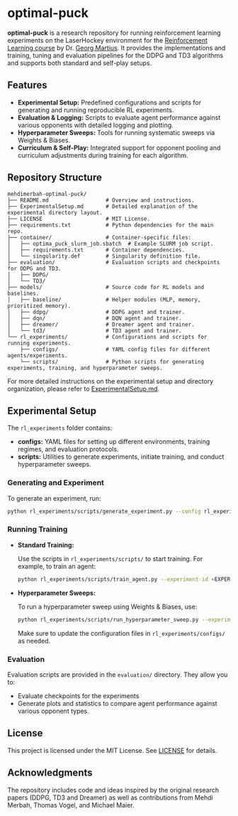 # optimal-puck

**optimal-puck** is a research repository for running reinforcement learning experiments on the LaserHockey environment for the [Reinforcement Learning course](https://uni-tuebingen.de/fakultaeten/mathematisch-naturwissenschaftliche-fakultaet/fachbereiche/informatik/lehrstuehle/distributed-intelligence/teaching/lectures/reinforcement-learning-lecture-ws-202425/) by Dr. [Georg Martius](https://uni-tuebingen.de/fakultaeten/mathematisch-naturwissenschaftliche-fakultaet/fachbereiche/informatik/lehrstuehle/distributed-intelligence/team/prof-dr-georg-martius/). It provides the implementations and training, tuning and evaluation pipelines for the DDPG and TD3 algorithms and supports both standard and self-play setups. 

## Features
- **Experimental Setup:** Predefined configurations and scripts for generating and running reproducible RL experiments.
- **Evaluation & Logging:** Scripts to evaluate agent performance against various opponents with detailed logging and plotting.
- **Hyperparameter Sweeps:** Tools for running systematic sweeps via Weights & Biases.
- **Curriculum & Self-Play:** Integrated support for opponent pooling and curriculum adjustments during training for each algorithm.

## Repository Structure

```
mehdimerbah-optimal-puck/
├── README.md                  # Overview and instructions.
├── ExperimentalSetup.md       # Detailed explanation of the experimental directory layout.
├── LICENSE                    # MIT License.
├── requirements.txt           # Python dependencies for the main repo.
├── container/                 # Container-specific files:
│   ├── optima_puck_slurm_job.sbatch  # Example SLURM job script.
│   ├── requirements.txt       # Container dependencies.
│   └── singularity.def        # Singularity definition file.
├── evaluation/                # Evaluation scripts and checkpoints for DDPG and TD3.
│   ├── DDPG/
│   └── TD3/
├── models/                    # Source code for RL models and baselines.
│   ├── baseline/              # Helper modules (MLP, memory, prioritized memory).
│   ├── ddpg/                  # DDPG agent and trainer.
│   ├── dqn/                   # DQN agent and trainer.
│   ├── dreamer/               # Dreamer agent and trainer.
│   └── td3/                   # TD3 agent and trainer.
└── rl_experiments/            # Configurations and scripts for running experiments.
    ├── configs/               # YAML config files for different agents/experiments.
    └── scripts/               # Python scripts for generating experiments, training, and hyperparameter sweeps.
```

For more detailed instructions on the experimental setup and directory organization, please refer to [ExperimentalSetup.md](./ExperimentalSetup.md).

## Experimental Setup

The `rl_experiments` folder contains:
- **configs:** YAML files for setting up different environments, training regimes, and evaluation protocols.
- **scripts:** Utilities to generate experiments, initiate training, and conduct hyperparameter sweeps.

### Generating and Experiment

To generate an experiment, run:  

```bash
python rl_experiments/scripts/generate_experiment.py --config rl_experiments/configs/<CONFIG_FILE>
```
  
### Running Training

- **Standard Training:**
  
  Use the scripts in `rl_experiments/scripts/` to start training. For example, to train an agent:
  
  ```bash
  python rl_experiments/scripts/train_agent.py --experiment-id <EXPERIMENT_ID>
  ```

- **Hyperparameter Sweeps:**

  To run a hyperparameter sweep using Weights & Biases, use:

  ```bash
  python rl_experiments/scripts/run_hyperparameter_sweep.py --experiment-id <EXPERIMENT_ID>
  ```

  Make sure to update the configuration files in `rl_experiments/configs/` as needed.

### Evaluation

Evaluation scripts are provided in the `evaluation/` directory. They allow you to:
- Evaluate checkpoints for the experiments
- Generate plots and statistics to compare agent performance against various opponent types.


## License

This project is licensed under the MIT License. See [LICENSE](./LICENSE) for details.

## Acknowledgments

The repository includes code and ideas inspired by the original research papers (DDPG, TD3 and Dreamer) as well as contributions from Mehdi Merbah, Thomas Vogel, and Michael Maier.
